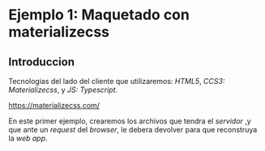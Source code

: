 # Ejemplo 1: Maquetado con materializecss

## Introduccion

Tecnologias del lado del cliente que utilizaremos: _HTML5_, _CCS3: Materializecss_, y _JS: Typescript_.

https://materializecss.com/

En este primer ejemplo, crearemos los archivos que tendra el _servidor_ ,y que ante un _request_ del _browser_, le debera devolver para que reconstruya la _web app_.
